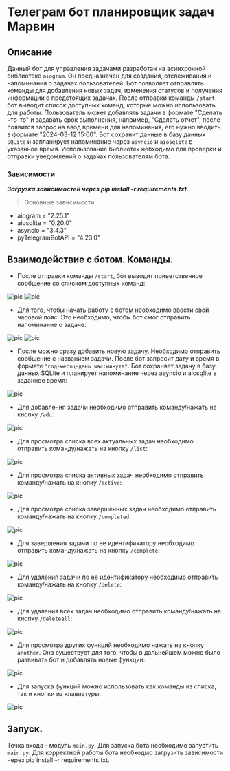 # Телеграм бот планировщик задач Марвин

## Описание

Данный бот для управления задачами разработан на асинхронной библиотеке `aiogram`. Он предназначен для создания, отслеживания и напоминания о задачах пользователей. Бот позволяет отправлять команды для добавления новых задач, изменения статусов и получения информации о предстоящих задачах. После отправки команды `/start` бот выводит список доступных команд, которые можно использовать для работы. Пользователь может добавлять задачи в формате "Сделать что-то" и задавать срок выполнения, например, "Сделать отчет", после появится запрос на ввод времени для напоминания, его нужно вводить в формате "2024-03-12 15:00". Бот сохранит данные в базу данных `SQLite` и запланирует напоминание через `asyncio` и `aiosqlite` в указанное время. Использование библиотек небходимо для проверки и отправки уведомлений о задачах пользователям бота.

### Зависимости
***Загрузка зависимостей через pip install -r requirements.txt.***

>Основные зависимости:
- aiogram = "2.25.1"
- aiosqlite = "0.20.0"
- asyncio = "3.4.3"
- pyTelegramBotAPI = "4.23.0"

## Взаимодействие с ботом. Команды.

- После отправки команды `/start`, бот выводит приветственное сообщение со списком доступных команд:

![pic](./screenshots/start.jpg)
![pic](./screenshots/start2.jpg)

- Для того, чтобы начать работу с ботом необходимо ввести свой часовой пояс. Это необходимо, чтобы бот смог отправить напоминание о задаче:

![pic](./screenshots/start2.jpg)
![pic](./screenshots/timezone.jpg)

- После можно сразу добавить новую задачу. Необходимо отправить сообщение с названием задачи. После бот запросит дату и время в формате `"год-месяц-день час:минута"`. Бот сохраняет задачу в базу данных SQLite и планирует напоминание через asyncio и aiosqlite в заданное время:

![pic](./screenshots/add.jpg)

- Для добавления задачи необходимо отправить команду/нажать на кнопку  `/add`:

![pic](./screenshots/simple_add.jpg)

- Для просмотра списка всех актуальных задач необходимо отправить команду/нажать на кнопку `/list`:

![pic](./screenshots/list.jpg)

- Для просмотра списка активных задач необходимо отправить команду/нажать на кнопку `/active`:

![pic](./screenshots/active.jpg)

- Для просмотра списка завершенных задач необходимо отправить команду/нажать на кнопку `/completed`:

![pic](./screenshots/completed.jpg)

- Для завершения задачи по ее идентификатору необходимо отправить команду/нажать на кнопку `/complete`:

![pic](./screenshots/complete.jpg)

- Для удаления задачи по ее идентификатору необходимо отправить команду/нажать на кнопку `/delete`:

![pic](./screenshots/delete.jpg)

- Для удаления всех задач необходимо отправить команду/нажать на кнопку `/deleteall`:

![pic](./screenshots/deleteall.jpg)

- Для просмотра других функций необходимо нажать на кнопку `another`. Она существует для того, чтобы в дальнейшем можно было развивать бот и добавлять новые функции:

![pic](./screenshots/another.jpg)

- Для запуска функций можно использовать как команды из списка, так и кнопки из клавиатуры:

![pic](./screenshots/keyboards.jpg)

## Запуск.
Точка входа - модуль `main.py`. Для запуска бота необходимо запустить `main.py`. Для корректной работы бота необходмо загрузить зависимости через pip install -r requirements.txt.